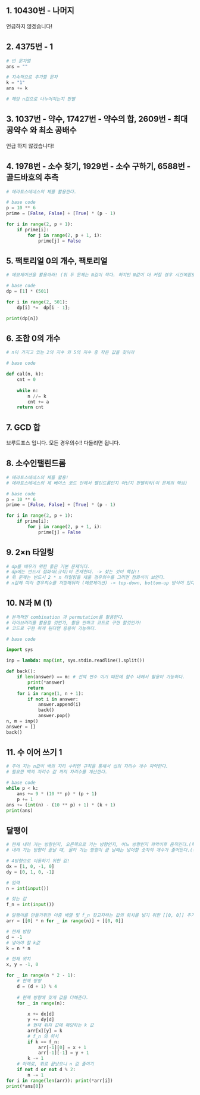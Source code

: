 ## 1. 10430번 - 나머지

언급하지 않겠습니다!



## 2. 4375번 - 1

```python
# 빈 문자열
ans = ""

# 지속적으로 추가할 문자
k = "1"
ans += k

# 해당 n값으로 나누어지는지 판별
```



## 3. 1037번 - 약수, 17427번 - 약수의 합, 2609번 - 최대 공약수 와 최소 공배수



언급 하지 않겠습니다!



## 4. 1978번 - 소수 찾기, 1929번 - 소수 구하기,  6588번 - 골드바흐의 추측



```python
# 에라토스테네스의 체를 활용한다.

# base code
p = 10 ** 6
prime = [False, False] + [True] * (p - 1)

for i in range(2, p + 1):
    if prime[i]:
        for j in range(2, p + 1, i):
            prime[j] = False
```





## 5. 팩토리얼 0의 개수, 팩토리얼

```python
# 메모제이션을 활용하라! (위 두 문제는 N값이 작다. 하지만 N값이 더 커질 경우 시간복잡도에서 시간초과를 맞을수 있는 것을 대비)

# base code
dp = [1] * (501)

for i in range(2, 501):
    dp[i] *=  dp[i - 1];

print(dp[n])
```



## 6. 조합 0의 개수

```python
# n이 가지고 있는 2의 지수 와 5의 지수 중 작은 값을 찾아라

# base code

def cal(n, k):
    cnt = 0
    
    while n:
        n //= k
        cnt += a
    return cnt
```



## 7. GCD 합

브루트포스 입니다. 모든 경우의수!! 다돌리면 됩니다.



## 8. 소수인팰린드롬

```python
# 에라토스테네스의 체를 활용!
# 에라토스테네스의 체 베이스 코드 안에서 팰린드롬인지 아닌지 판별하라(이 문제의 핵심)

# base code
p = 10 ** 6
prime = [False, False] + [True] * (p - 1)

for i in range(2, p + 1):
    if prime[i]:
        for j in range(2, p + 1, i):
            prime[j] = False
```



## 9. 2×n 타일링

```python
# dp를 배우기 위한 좋은 기본 문제이다.
# dp에는 반드시 점화식(규칙)이 존재한다. -> 찾는 것이 핵심!!
# 위 문제는 반드시 2 * n 타일링을 채울 경우의수를 그리면 점화식이 보인다.
# n값에 따라 경우의수를 저장해둬라 (메모제이션) -> top-down, bottom-up 방식이 있다!! 찾아보면 어떤것이 알 수있다.
```



## 10. N과 M (1)

```python
# 본격적인 combination 과 permutation를 활용한다.
# 라이브러리를 활용할 것인가, 활용 안하고 코드로 구현 할것인가!
# 코드로 구현 하게 된다면 응용이 가능하다.

# base code

import sys

inp = lambda: map(int, sys.stdin.readline().split())

def back():
    if len(answer) == m: # 전역 변수 이기 때문에 함수 내에서 활용이 가능하다.
        print(*answer)
        return
    for i in range(1, n + 1):
        if not i in answer:
            answer.append(i)
            back()
            answer.pop()
n, m = inp()
answer = []
back()
```



## 11. 수 이어 쓰기 1

```python
# 주어 지는 n값이 백의 자리 수라면 규칙을 통해서 십의 자리수 개수 파악한다.
# 필요한 백의 자리수 값 까지 자리수를 계산한다.

# base code
while p < k:
    ans += 9 * (10 ** p) * (p + 1)
    p += 1
ans += (int(n) - (10 ** p) + 1) * (k + 1)
print(ans)
```



## 달팽이

```python
# 현재 내려 가는 방향인지, 오른쪽으로 가는 방향인지, 어느 방향인지 파악이후 움직인다.(핵심)
# 내려 가는 방향이 끝날 때, 올라 가는 방향이 끝 날때는 넣어할 숫자의 개수가 줄어든다.(규칙)

# 4방향으로 이동하기 위한 값!
dx = [1, 0, -1, 0]
dy = [0, 1, 0, -1]

# 입력
n = int(input())

# 찾는 값
f_n = int(input())

# 달팽이를 만들기위한 이중 배열 및 f_n 찾고자하는 값의 위치를 넣기 위한 [[0, 0]] 추가
arr = [[0] * n for _ in range(n)] + [[0, 0]]

# 현재 방향
d = -1
# 넣어야 할 k값
k = n * n

# 현재 위치
x, y = -1, 0

for _ in range(n * 2 - 1):
    # 현재 방향
    d = (d + 1) % 4
    
    # 현재 방향에 맞게 값을 더해준다.
    for _ in range(n):
        
        x += dx[d]
        y += dy[d]
        # 현재 위치 값에 해당하는 k 값
        arr[x][y] = k
        # f_n 의 위치
        if k == f_n:
            arr[-1][0] = x + 1
            arr[-1][-1] = y + 1
        k -= 1
    # 아래로, 위로 끝났으니 n 값 줄이기
    if not d or not d % 2:
        n -= 1
for i in range(len(arr)): print(*arr[i])
print(*ans[0])
```

